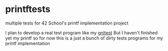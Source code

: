 # printftests
multiple tests for 42 School's printf implementation project

I plan to develop a real test program like my [gnltest](https://github.com/Razshal/gnltests)
But I haven't finished yet my printf so for now this is a just a bunch of dirty tests programs for my printf implementation
